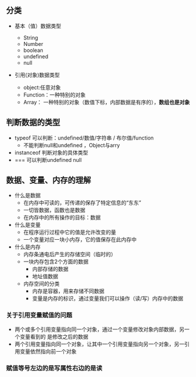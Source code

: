## 分类

* 基本（值）数据类型

  * String
  * Number
  * boolean
  * undefined
  * null

* 引用\(对象\)数据类型

  * object:任意对象
  * Function：一种特别的对象
  * Array： 一种特别的对象（数值下标，内部数据是有序的），**数组也是对象**

## 判断数据的类型

* typeof    可以判断：undefined/数值/字符串 / 布尔值/function
  * 不能判断null和undefined  ，Object与arry
* instanceof 判断对象的具体类型
* ===   可以判断undefined null

## 数据、变量、内存的理解

* 什么是数据
  * 在内存中可读的，可传递的保存了特定信息的“东东”
  * 一切皆数据，函数也是数据
  * 在内存中的所有操作的目标：数据
* 什么是变量
  * 在程序运行过程中它的值是允许改变的量
  * 一个变量对应一块小内存，它的值保存在此内存中
* 什么是内存
  * 内存条通电后产生的存储空间（临时的）
  * 一块内存包含2个方面的数据
    * 内部存储的数据
    * 地址值数据
  * 内存空间的分类
    * 内存是容器，用来存储不同数据
    * 变量是内存的标识，通过变量我们可以操作（读/写）内存中的数据

### 关于引用变量赋值的问题

* 两个或多个引用变量指向同一个对象，通过一个变量修改对象内部数据，另一个变量看到的 是修改之后的数据
* 两个引用变量指向同一个对象，让其中一个引用变量指向另一个对象，另一引用变量依然指向前一个对象

### 赋值等号左边的是写属性右边的是读

## 



